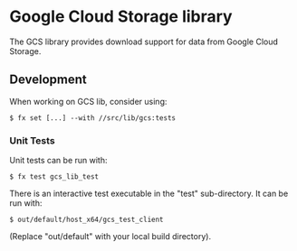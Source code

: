 # Google Cloud Storage library

The GCS library provides download support for data from Google Cloud Storage.

## Development

When working on GCS lib, consider using:

```
$ fx set [...] --with //src/lib/gcs:tests
```

### Unit Tests

Unit tests can be run with:

```
$ fx test gcs_lib_test
```

There is an interactive test executable in the "test" sub-directory. It can be
run with:

```
$ out/default/host_x64/gcs_test_client
```
(Replace "out/default" with your local build directory).
